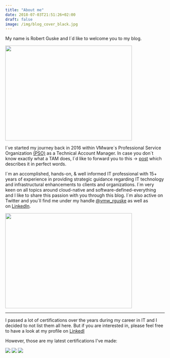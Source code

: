 ```yaml
---
title: "About me"
date: 2018-07-03T21:51:26+02:00
draft: false
image: /img/blog_cover_black.jpg
---
```

My name is Robert Guske and I´d like to welcome you to my blog.

<img src="/img/about/about_rguske.png" height="300" width="400"></img>

I´ve started my journey back in 2016 within VMware´s Professional Service Organization <a href="https://www.vmware.com/professional-services.html" target="_blank">(PSO)</a> as a Technical Account Manager. In case you don´t know exactly what a TAM does, I´d like to forward you to this -> <a href="https://blogs.vmware.com/services-education-insights/2017/11/vmware-technical-account-manager.html" target="_blank">post</a> which describes it in perfect words.

I´m an accomplished, hands-on, & well informed IT professional with 15+ years of experience in providing strategic guidance regarding IT technology and infrastructural enhancements to clients and organizations. I´m very keen on all topics around cloud-native and software-defined-everything and I like to share this passion with you through this blog.
I´m also active on Twitter and you´ll find me under my handle <a href="https://twitter.com/vmw_rguske" target="_blank">@vmw_rguske</a> as well as on <a href="https://www.linkedin.com/in/robert-guske-830853111/" target="_blank">LinkedIn</a>.

<img src="/img/about/vexpert.png" height="300" width="400"></img>

---
I passed a lot of certifications over the years during my career in IT and I decided to not list them all here. But if you are interested in, please feel free to have a look at my profile on [LinkedI](https://www.linkedin.com/in/robert-guske-830853111/)

However, those are my latest certifications I've made:

<img src="/img/about/vcp65.png"></img>
<img src="/img/about/vcp6_dtm.png"></img>
<img src="/img/about/double_vcp.png"></img>